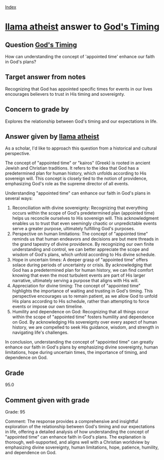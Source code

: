 
[Index](../../index.md)
# [llama atheist](../../answering_models/llama_atheist.md) answer to [God's Timing](../../questions/God's_Timing.md)

## Question [God's Timing](../../questions/God's_Timing.md)
How can understanding the concept of 'appointed time' enhance our faith in God's plans?

## Target answer from notes
Recognizing that God has appointed specific times for events in our lives encourages believers to trust in His timing and sovereignty.

## Concern to grade by
Explores the relationship between God's timing and our expectations in life.

## Answer given by [llama atheist](../../answering_models/llama_atheist.md)
As a scholar, I'd like to approach this question from a historical and cultural perspective.

The concept of "appointed time" or "kairos" (Greek) is rooted in ancient Jewish and Christian traditions. It refers to the idea that God has a predetermined plan for human history, which unfolds according to His sovereign will. This concept is closely tied to the notion of providence, emphasizing God's role as the supreme director of all events.

Understanding "appointed time" can enhance our faith in God's plans in several ways:

1. Reconciliation with divine sovereignty: Recognizing that everything occurs within the scope of God's predetermined plan (appointed time) helps us reconcile ourselves to His sovereign will. This acknowledgment enables us to trust that even seemingly chaotic or unpredictable events serve a greater purpose, ultimately fulfilling God's purposes.
2. Perspective on human limitations: The concept of "appointed time" reminds us that human endeavors and decisions are but mere threads in the grand tapestry of divine providence. By recognizing our own finite understanding and control, we can better appreciate the scope and wisdom of God's plans, which unfold according to His divine schedule.
3. Hope in uncertain times: A deeper grasp of "appointed time" offers solace during periods of uncertainty or crisis. By acknowledging that God has a predetermined plan for human history, we can find comfort knowing that even the most turbulent events are part of His larger narrative, ultimately serving a purpose that aligns with His will.
4. Appreciation for divine timing: The concept of "appointed time" highlights the importance of waiting and trusting in God's timing. This perspective encourages us to remain patient, as we allow God to unfold His plans according to His schedule, rather than attempting to force events or impose our own timeline.
5. Humility and dependence on God: Recognizing that all things occur within the scope of "appointed time" fosters humility and dependence on God. By acknowledging His sovereignty over every aspect of human history, we are compelled to seek His guidance, wisdom, and strength in navigating life's challenges.

In conclusion, understanding the concept of "appointed time" can greatly enhance our faith in God's plans by emphasizing divine sovereignty, human limitations, hope during uncertain times, the importance of timing, and dependence on God.

## Grade
95.0

## Comment given with grade
Grade: 95

Comment: The response provides a comprehensive and insightful exploration of the relationship between God's timing and our expectations in life, offering a detailed analysis of how understanding the concept of "appointed time" can enhance faith in God's plans. The explanation is thorough, well-supported, and aligns well with a Christian worldview by emphasizing divine sovereignty, human limitations, hope, patience, humility, and dependence on God.
